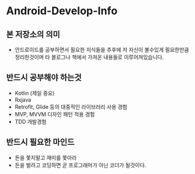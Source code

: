 # Android-Develop-Info
본 저장소의 의미
---
* 안드로이드를 공부하면서 필요한 지식들을 추후에 저 자신이 볼수있게 필요한만큼 정리한것이며 타 블로그나 책에서 가져온 내용들로 이루어져있습니다.
   
반드시 공부해야 하는것
---
* Kotlin (제일 중요)
* Rxjava
* Retrofit, Glide 등의 대중적인 라이브러리 사용 경험
* MVP, MVVM 디자인 패턴 적용 경험
* TDD 개발경험

반드시 필요한 마인드
---
* 돈을 쫓지말고 재미를 쫓아라
* 돈을 벌려고 코딩하면 곧 프로그래머가 아닌 코더가 될것이다.
